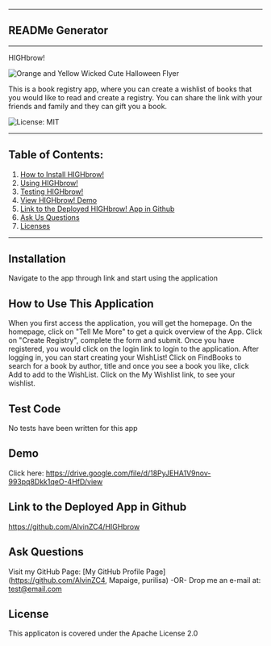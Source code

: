 
  ***
  ## READMe Generator
  ***

  HIGHbrow!

![Orange and Yellow Wicked Cute Halloween Flyer](https://user-images.githubusercontent.com/63619744/98443558-f9733080-20d9-11eb-8bc1-ace9864b49b9.jpg)

  This is a book registry app, where you can create a wishlist of books that you would like to read and create a registry. You can share the link with your friends and family and they can gift you a book.

  ![License: MIT](https://img.shields.io/badge/License-Apache%202.0-blue.svg)

  ***
  ## Table of Contents:
  1. [How to Install HIGHbrow!](#Installation)
  2. [Using HIGHbrow!](#How%20To%20Use%20This%20Application)
  3. [Testing HIGHbrow!](#Test%20Code)
  4. [View HIGHbrow! Demo ](#Demo)
  5. [Link to the Deployed HIGHbrow! App in Github ](#Link%20to%20the%20Deployed%20App%20in%20Github)
  6. [Ask Us Questions](#Ask%20Questions)
  7. [Licenses](#License)
  ***

  ## Installation
  Navigate to the app through link and start using the application


  ## How to Use This Application
  When you first access the application, you will get the homepage. On the homepage, click on "Tell Me More" to get a quick overview of the App. Click on "Create Registry", complete the form and submit. Once you have registered, you would click on the login link to login to the application. After logging in,  you can start creating your WishList! Click on FindBooks to search for a book by author, title and once you see a book you like, click Add to add to the WishList. Click on the My  Wishlist link, to see your wishlist.


  ## Test Code
  No tests have been written for this app


  ## Demo
  Click here: https://drive.google.com/file/d/18PyJEHA1V9nov-993pq8Dkk1qeO-4HfD/view

  ## Link to the Deployed App in Github
  https://github.com/AlvinZC4/HIGHbrow 

  ## Ask Questions
  Visit my GitHub Page: [My GitHub Profile Page](https://github.com/AlvinZC4, Mapaige, purilisa)
 -OR-
 Drop me an e-mail at: test@email.com


  ## License
  This applicaton is covered under the Apache License 2.0
